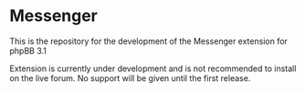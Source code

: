 # Messenger 
This is the repository for the development of the Messenger extension for phpBB 3.1

Extension is currently under development and is not recommended to install on the live forum. No support will be given until the first release.
